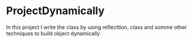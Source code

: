 # ProjectDynamically
In this project I write the class by using reflecttion, class and somme other techniques to build object dynamically
